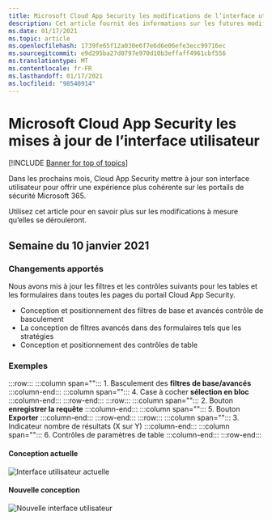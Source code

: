 ```yaml
---
title: Microsoft Cloud App Security les modifications de l’interface utilisateur
description: Cet article fournit des informations sur les futures modifications apportées à l’interface utilisateur pour Cloud App Security.
ms.date: 01/17/2021
ms.topic: article
ms.openlocfilehash: 1739fe65f12a030e6f7e6d6e06efe3ecc99716ec
ms.sourcegitcommit: e9d295ba27d0797e970d10b3effaff4961cbf556
ms.translationtype: MT
ms.contentlocale: fr-FR
ms.lasthandoff: 01/17/2021
ms.locfileid: "98540914"
---
```

# <a name="microsoft-cloud-app-security-user-interface-updates"></a>Microsoft Cloud App Security les mises à jour de l’interface utilisateur

[!INCLUDE [Banner for top of topics](includes/banner.md)]

Dans les prochains mois, Cloud App Security mettre à jour son interface utilisateur pour offrir une expérience plus cohérente sur les portails de sécurité Microsoft 365.

Utilisez cet article pour en savoir plus sur les modifications à mesure qu’elles se dérouleront.

## <a name="week-of-january-10-2021"></a>Semaine du 10 janvier 2021

### <a name="whats-changed"></a>Changements apportés

Nous avons mis à jour les filtres et les contrôles suivants pour les tables et les formulaires dans toutes les pages du portail Cloud App Security.

- Conception et positionnement des filtres de base et avancés contrôle de basculement
- La conception de filtres avancés dans des formulaires tels que les stratégies
- Conception et positionnement des contrôles de table

### <a name="examples"></a>Exemples

:::row:::
   :::column span="":::
      1. Basculement des **filtres de base/avancés**
   :::column-end:::
   :::column span="":::
      4. Case à cocher **sélection en bloc**
   :::column-end:::
:::row-end:::
:::row:::
   :::column span="":::
      2. Bouton **enregistrer la requête**
   :::column-end:::
   :::column span="":::
      5. Bouton **Exporter**
   :::column-end:::
:::row-end:::
:::row:::
   :::column span="":::
      3. Indicateur nombre de résultats (X sur Y)
   :::column-end:::
   :::column span="":::
      6. Contrôles de paramètres de table
   :::column-end:::
:::row-end:::

#### <a name="current-design"></a>Conception actuelle

![Interface utilisateur actuelle](media/ui-changes-current.png)

#### <a name="new-design"></a>Nouvelle conception

![Nouvelle interface utilisateur](media/ui-changes-new.png)
